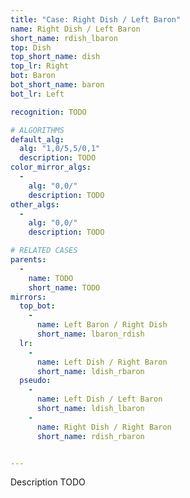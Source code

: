 ```yaml
---
title: "Case: Right Dish / Left Baron"
name: Right Dish / Left Baron
short_name: rdish_lbaron
top: Dish
top_short_name: dish
top_lr: Right
bot: Baron
bot_short_name: baron
bot_lr: Left

recognition: TODO

# ALGORITHMS
default_alg:
  alg: "1,0/5,5/0,1"
  description: TODO
color_mirror_algs:
  -
    alg: "0,0/"
    description: TODO
other_algs:
  -
    alg: "0,0/"
    description: TODO

# RELATED CASES
parents:
  -
    name: TODO
    short_name: TODO
mirrors:
  top_bot:
    -
      name: Left Baron / Right Dish
      short_name: lbaron_rdish
  lr:
    -
      name: Left Dish / Right Baron
      short_name: ldish_rbaron
  pseudo:
    -
      name: Left Dish / Left Baron
      short_name: ldish_lbaron
    -
      name: Right Dish / Right Baron
      short_name: rdish_rbaron


---
```


Description TODO

